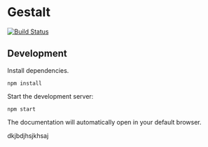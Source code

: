 # Gestalt
[![Build Status](https://travis-ci.com/pinterest/gestalt.svg?token=yfARxv3oq7ZT3ZbmJWVN&branch=master)](https://travis-ci.com/pinterest/gestalt)

## Development

Install dependencies.
```
npm install
```

Start the development server:
```
npm start
```
The documentation will automatically open in your default browser.

dkjbdjhsjkhsaj
